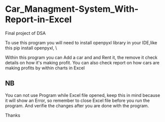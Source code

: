 # Car_Managment-System_With-Report-in-Excel
Final project of DSA

To use this program you will need to install openpyxl library in your IDE,like this pip install openpyxl, \

Within this program you can Add a car and and Rent it, the remove it check details on how it's making profit.
You can also check report on how cars are making profits by within charts in Excel

NB
--
You can not use Program while Excel file opened, keep this in mind because it will show an Error, so remember to close Excel file
before you run the program. And verifie the changes after you are done with the program.

Thanks
